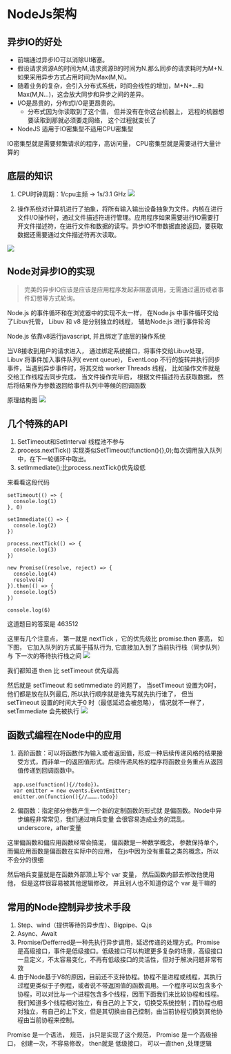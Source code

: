 # NodeJs架构


## 异步IO的好处

* 前端通过异步IO可以消除UI堵塞。
* 假设请求资源A的时间为M,请求资源B的时间为N.那么同步的请求耗时为M+N.如果采用异步方式占用时间为Max(M,N)。
* 随着业务的复杂，会引入分布式系统，时间会线性的增加，M+N+...和Max(M,N…)，这会放大同步和异步之间的差异。
* I/O是昂贵的，分布式I/O是更昂贵的。
  * 分布式因为你读取到了这个值， 但并没有在你这台机器上， 远程的机器想要读取到那就必须要走网络， 这个过程就变长了
* NodeJS 适用于IO密集型不适用CPU密集型


IO密集型就是需要频繁请求的程序，高访问量，  CPU密集型就是需要进行大量计算的 

##  底层的知识
1. CPU时钟周期：1/cpu主频 -> 1s/3.1 GHz
![](md_imgs/cpu.png)


3. 操作系统对计算机进行了抽象，将所有输入输出设备抽象为文件。内核在进行文件I/O操作时，通过文件描述符进行管理。应用程序如果需要进行IO需要打开文件描述符，在进行文件和数据的读写。异步IO不带数据直接返回，要获取数据还需要通过文件描述符再次读取。

![](md_imgs/cpu2.png)






## Node对异步IO的实现
> 完美的异步IO应该是应该是应用程序发起非阻塞调用，无需通过遍历或者事件幻想等方式轮询。

Node.js 的事件循环和在浏览器中的实现不太一样， 在Node.js 中事件循环交给了Libuv托管，  Libuv 和 v8 是分别独立的线程， 辅助Node.js 进行事件轮询

Node.js 依靠v8运行javascript, 并且绑定了底层的操作系统

当V8接收到用户的请求进入， 通过绑定系统接口，将事件交给Libuv处理， Libuv 将事件加入事件队列( event queue)， EventLoop 不行的旋转并执行同步事件，当遇到异步事件时，将其交给 worker Threads 线程， 比如操作文件就是交给工作线程去同步完成， 当文件操作完毕后， 根据文件描述符去获取数据， 然后将结果作为参数返回给事件队列中等候的回调函数

原理结构图
![](md_imgs/struc.png)



## 几个特殊的API
1. SetTimeout和SetInterval 线程池不参与
2. process.nextTick() 实现类似SetTimeout(function(){},0);每次调用放入队列中，在下一轮循环中取出。
3. setImmediate();比process.nextTick()优先级低



来看看这段代码

```
setTimeout(() => {
  console.log(1)
}, 0)

setImmediate(() => {
  console.log(2)
})

process.nextTick(() => {
  console.log(3)
})

new Promise((resolve, reject) => {
  console.log(4)
  resolve(4)
}).then(() => {
  console.log(5)
})

console.log(6)
```

这道题目的答案是 463512

这里有几个注意点， 第一就是 nextTick ，它的优先级比 promise.then 要高， 如下图， 它加入队列的方式属于插队行为, 它直接加入到了当前执行栈（同步队列）与 下一次的等待执行栈之间
![](md_imgs/tick.png)


我们都知道 then 比 setTimeout 优先级高

然后就是 setTimeout 和 setImmediate 的问题了， 当setTimeout 设置为0时， 他们都是放在队列最后,  所以执行顺序就是谁先写就先执行谁了， 但当setTimeout 设置的时间大于0 时（最低延迟会被忽略）， 情况就不一样了， setTmmediate 会先被执行
![](md_imgs/timeout.png)




## 函数式编程在Node中的应用
1. 高阶函数：可以将函数作为输入或者返回值，形成一种后续传递风格的结果接受方式，而非单一的返回值形式。后续传递风格的程序将函数业务重点从返回值传递到回调函数中。
```
  app.use(function(){//todo})。
  var emitter = new events.EventEmitter;
  emitter.on(function(){//……….todo})
```

2. 偏函数：指定部分参数产生一个新的定制函数的形式就
是偏函数。Node中异步编程非常常见，我们通过哨兵变量
会很容易造成业务的混乱。underscore，after变量


这里偏函数和偏应用函数经常会搞混，  偏函数是一种数学概念， 参数保持单个，   而偏应用函数是偏函数在实际中的应用， 在js中因为没有重载之类的概念，所以不会分的很细

然后哨兵变量就是在函数外部顶上写个 var 变量， 然后函数内部去修改他使用他， 但是这样很容易被其他逻辑修改， 并且别人也不知道你这个 var 是干嘛的

## 常用的Node控制异步技术手段
1. Step、wind（提供等待的异步库）、Bigpipe、Q.js
2. Async、Await
3. Promise/Defferred是一种先执行异步调用，延迟传递的处理方式。Promise是高级接口，事件是低级接口。低级接口可以构建更多复杂的场景，高级接口一旦定义，不太容易变化，不再有低级接口的灵活性，但对于解决问题非常有效
4. 由于Node基于V8的原因，目前还不支持协程。协程不是进程或线程，其执行过程更类似于子例程，或者说不带返回值的函数调用。一个程序可以包含多个协程，可以对比与一个进程包含多个线程，因而下面我们来比较协程和线程。我们知道多个线程相对独立，有自己的上下文，切换受系统控制；而协程也相对独立，有自己的上下文，但是其切换由自己控制，由当前协程切换到其他协程由当前协程来控制。

Promise 是一个语法， 规范， js只是实现了这个规范，  Promise 是一个高级接口， 创建一次，不容易修改， then就是 低级接口， 可以一直then ,处理逻辑

